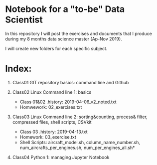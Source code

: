 # Notebook for a "to-be" Data Scientist

In this repository I will post the exercises and documents that I produce during my 8 months data science master (Ap-Nov 2019).

I will create new folders for each specific subject.

# Index:
1. Class01 GIT repository basics: command line and Github 

2. Class02 Linux Command line 1: basics
    - Class 01&02 .history: 2019-04-06_v2_noted.txt
    - Homwework: 02_exercises.txt

3. Class03 Linux Command line 2: sorting&counting, process& filter, compressed files, shell scripts, CSVkit
    - Class 03 .history: 2019-04-13.txt
    - Homework: 03_exercise.txt
    - Shell Scripts: aircraft_model.sh, column_name_number.sh, num_aircrafts_per_engines.sh, num_per_engines_all.sh*

4. Class04 Python 1: managing Jupyter Notebook
